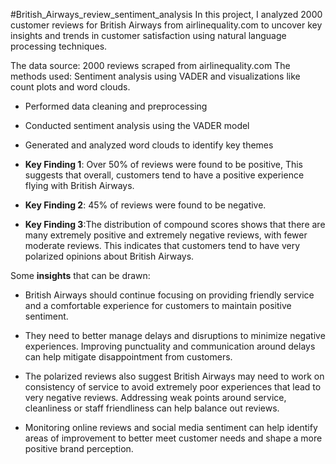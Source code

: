 #British_Airways_review_sentiment_analysis
In this project, I analyzed 2000 customer reviews for British Airways from airlinequality.com to uncover key insights and trends in customer satisfaction using natural language processing techniques.

The data source: 2000 reviews scraped from airlinequality.com
The methods used: Sentiment analysis using VADER and visualizations like count plots and word clouds.
* Performed data cleaning and preprocessing
* Conducted sentiment analysis using the VADER model
* Generated and analyzed word clouds to identify key themes

* **Key Finding 1**: Over 50% of reviews were found to be positive, This suggests that overall, customers tend to have a positive experience flying with British Airways.
* **Key Finding 2**:  45% of reviews were found to be negative.
* **Key Finding 3**:The distribution of compound scores shows that there are many extremely positive and extremely negative reviews, with fewer moderate reviews. This indicates that customers tend to have very polarized opinions about British Airways.

Some **insights** that can be drawn:
* British Airways should continue focusing on providing friendly service and a comfortable experience for customers to maintain positive sentiment.

* They need to better manage delays and disruptions to minimize negative experiences. Improving punctuality and communication around delays can help mitigate disappointment from customers.

* The polarized reviews also suggest British Airways may need to work on consistency of service to avoid extremely poor experiences that lead to very negative reviews. Addressing weak points around service, cleanliness or staff friendliness can help balance out reviews.

* Monitoring online reviews and social media sentiment can help identify areas of improvement to better meet customer needs and shape a more positive brand perception.

